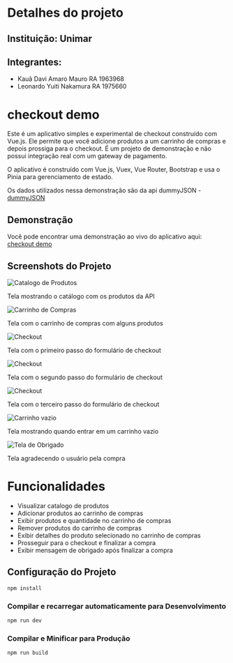 # Detalhes do projeto
## Instituição: Unimar
## Integrantes:
- Kauã Davi Amaro Mauro RA 1963968
- Leonardo Yuiti Nakamura RA 1975660

# checkout demo

Este é um aplicativo simples e experimental de checkout construído com Vue.js. Ele permite que você adicione produtos a um carrinho de compras e depois prossiga para o checkout. É um projeto de demonstração e não possui integração real com um gateway de pagamento.

O aplicativo é construído com Vue.js, Vuex, Vue Router, Bootstrap e usa o Pinia para gerenciamento de estado.

Os dados utilizados nessa demonstração são da api dummyJSON - [dummyJSON](https://dummyjson.com/docs/products)

## Demonstração

Você pode encontrar uma demonstração ao vivo do aplicativo aqui: [checkout demo](https://kauadaviamaro.github.io)

## Screenshots do Projeto

![Catalogo de Produtos](screenshots/Catalog.PNG)

Tela mostrando o catálogo com os produtos da API

![Carrinho de Compras](screenshots/shoppingCart.PNG)

Tela com o carrinho de compras com alguns produtos

![Checkout](screenshots/checkout1.PNG)

Tela com o primeiro passo do formulário de checkout 

![Checkout](screenshots/checkout2.PNG)

Tela com o segundo passo do formulário de checkout 

![Checkout](screenshots/checkout3.PNG)

Tela com o terceiro passo do formulário de checkout 

![Carrinho vazio](screenshots/empty.PNG)

Tela mostrando quando entrar em um carrinho vazio

![Tela de Obrigado](screenshots/thanks.PNG)

Tela agradecendo o usuário pela compra

# Funcionalidades 

* Visualizar catalogo de produtos
* Adicionar produtos ao carrinho de compras
* Exibir produtos e quantidade no carrinho de compras
* Remover produtos do carrinho de compras
* Exibir detalhes do produto selecionado no carrinho de compras
* Prosseguir para o checkout e finalizar a compra
* Exibir mensagem de obrigado após finalizar a compra


## Configuração do Projeto

```sh
npm install
```

### Compilar e recarregar automaticamente para Desenvolvimento

```sh
npm run dev
```

### Compilar e Minificar para Produção

```sh
npm run build
```
